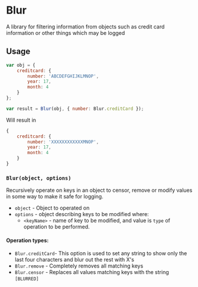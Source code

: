 # Blur
A library for filtering information from objects such as credit card information or other things which may be logged

## Usage


``` javascript
var obj = {
    creditcard: {
        number: 'ABCDEFGHIJKLMNOP',
        year: 17,
        month: 4
    }
};

var result = Blur(obj, { number: Blur.creditCard });
```


Will result in

``` javascript
{
    creditcard: {
        number: 'XXXXXXXXXXXXMNOP',
        year: 17,
        month: 4
    }
}
```


### `Blur(object, options)`

Recursively operate on keys in an object to censor, remove or modify values in
some way to make it safe for logging.

- `object` - Object to operated on
- `options` - object describing keys to be modified where:
    - `<keyName>` - name of key to be modified, and value is `type` of operation
    to be performed.

#### Operation types:

- `Blur.creditCard`- This option is used to set any string to show only the last four characters and blur out the rest with X's
- `Blur.remove` - Completely removes all matching keys
- `Blur.censor` - Replaces all values matching keys with the string `[BLURRED]`

